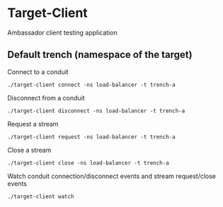 # Target-Client

Ambassador client testing application

## Default trench (namespace of the target)

Connect to a conduit
```
./target-client connect -ns load-balancer -t trench-a
```

Disconnect from a conduit
```
./target-client disconnect -ns load-balancer -t trench-a
```

Request a stream
```
./target-client request -ns load-balancer -t trench-a
```

Close a stream
```
./target-client close -ns load-balancer -t trench-a
```

Watch conduit connection/disconnect events and stream request/close events
```
./target-client watch
```